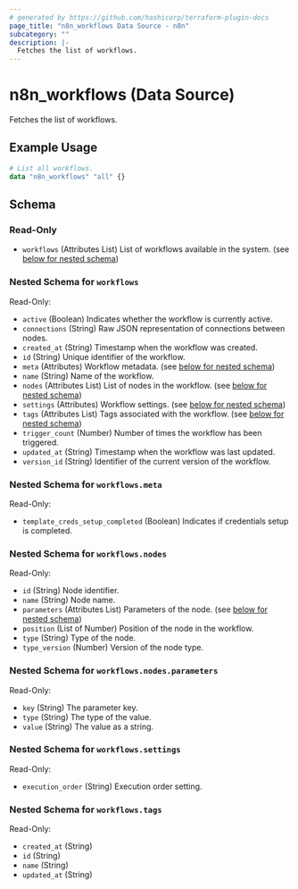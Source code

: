 ```yaml
---
# generated by https://github.com/hashicorp/terraform-plugin-docs
page_title: "n8n_workflows Data Source - n8n"
subcategory: ""
description: |-
  Fetches the list of workflows.
---
```


# n8n_workflows (Data Source)

Fetches the list of workflows.

## Example Usage

```terraform
# List all workflows.
data "n8n_workflows" "all" {}
```

<!-- schema generated by tfplugindocs -->
## Schema

### Read-Only

- `workflows` (Attributes List) List of workflows available in the system. (see [below for nested schema](#nestedatt--workflows))

<a id="nestedatt--workflows"></a>
### Nested Schema for `workflows`

Read-Only:

- `active` (Boolean) Indicates whether the workflow is currently active.
- `connections` (String) Raw JSON representation of connections between nodes.
- `created_at` (String) Timestamp when the workflow was created.
- `id` (String) Unique identifier of the workflow.
- `meta` (Attributes) Workflow metadata. (see [below for nested schema](#nestedatt--workflows--meta))
- `name` (String) Name of the workflow.
- `nodes` (Attributes List) List of nodes in the workflow. (see [below for nested schema](#nestedatt--workflows--nodes))
- `settings` (Attributes) Workflow settings. (see [below for nested schema](#nestedatt--workflows--settings))
- `tags` (Attributes List) Tags associated with the workflow. (see [below for nested schema](#nestedatt--workflows--tags))
- `trigger_count` (Number) Number of times the workflow has been triggered.
- `updated_at` (String) Timestamp when the workflow was last updated.
- `version_id` (String) Identifier of the current version of the workflow.

<a id="nestedatt--workflows--meta"></a>
### Nested Schema for `workflows.meta`

Read-Only:

- `template_creds_setup_completed` (Boolean) Indicates if credentials setup is completed.


<a id="nestedatt--workflows--nodes"></a>
### Nested Schema for `workflows.nodes`

Read-Only:

- `id` (String) Node identifier.
- `name` (String) Node name.
- `parameters` (Attributes List) Parameters of the node. (see [below for nested schema](#nestedatt--workflows--nodes--parameters))
- `position` (List of Number) Position of the node in the workflow.
- `type` (String) Type of the node.
- `type_version` (Number) Version of the node type.

<a id="nestedatt--workflows--nodes--parameters"></a>
### Nested Schema for `workflows.nodes.parameters`

Read-Only:

- `key` (String) The parameter key.
- `type` (String) The type of the value.
- `value` (String) The value as a string.



<a id="nestedatt--workflows--settings"></a>
### Nested Schema for `workflows.settings`

Read-Only:

- `execution_order` (String) Execution order setting.


<a id="nestedatt--workflows--tags"></a>
### Nested Schema for `workflows.tags`

Read-Only:

- `created_at` (String)
- `id` (String)
- `name` (String)
- `updated_at` (String)
